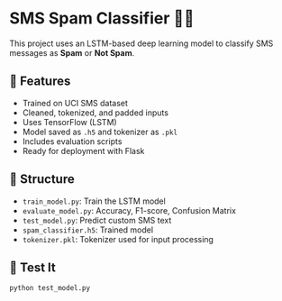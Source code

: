 # SMS Spam Classifier 📱🚫

This project uses an LSTM-based deep learning model to classify SMS messages as **Spam** or **Not Spam**.

## 🔧 Features

- Trained on UCI SMS dataset
- Cleaned, tokenized, and padded inputs
- Uses TensorFlow (LSTM)
- Model saved as `.h5` and tokenizer as `.pkl`
- Includes evaluation scripts
- Ready for deployment with Flask

## 📁 Structure

- `train_model.py`: Train the LSTM model
- `evaluate_model.py`: Accuracy, F1-score, Confusion Matrix
- `test_model.py`: Predict custom SMS text
- `spam_classifier.h5`: Trained model
- `tokenizer.pkl`: Tokenizer used for input processing

## 🧪 Test It

```bash
python test_model.py